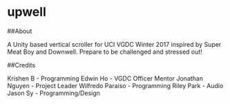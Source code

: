 # upwell
##About

A Unity based vertical scroller for UCI VGDC Winter 2017 inspired by Super Meat Boy and Downwell. Prepare to be challenged and stressed out!

##Credits

Krishen B - Programming
Edwin Ho - VGDC Officer Mentor
Jonathan Nguyen - Project Leader
Wilfredo Paraiso - Programming
Riley Park - Audio
Jason Sy - Programming/Design
